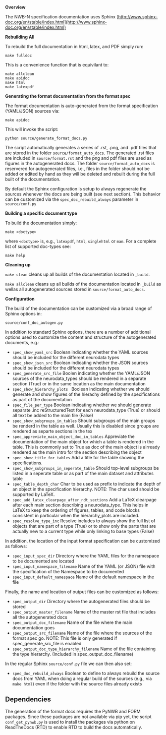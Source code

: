 **Overview**

The NWB-N specification documentation uses Sphinx [http://www.sphinx-doc.org/en/stable/index.html](http://www.sphinx-doc.org/en/stable/index.html)

**Rebuilding All**

To rebuild the full documentation in html, latex, and PDF simply run:

```make fulldoc```

This is a convenience function that is equivilant to:

```
make allclean
make apidoc
make html
make latexpdf
```

**Generating the format documentation from the format spec**

The format documentation is auto-generated from the format specification (YAML/JSON) sources via:

```make apidoc```

This will invoke the script:

```python source/generate_format_docs.py```

The script automatically generates a series of .rst, .png, and .pdf files that are stored in the folder ```source/format_auto_docs```. The generated .rst files are included in ```source/format.rst``` and the png and pdf files are used as figures in the autogenerated docs. The folder ```source/format_auto_docs``` is reservered for autogenerated files, i.e., files in the folder should not be added or edited by hand as they will be deleted and rebuilt during the full built of the documentation.

By default the Sphinx configuration is setup to always regenerate the sources whenever the docs are being built (see next section). This behavior can be customized via the ```spec_doc_rebuild_always``` parameter in ```source/conf.py```

**Building a specific document type**

To build the documentation simply:

```make <doctype>```

where ```<doctype>``` is, e.g., ```latexpdf```, ```html```, ```singlehtml``` or ```man```. For a complete list of supported doc-types see:

```make help```

**Cleaning up**

```make clean``` cleans up all builds of the documentation located in ```_build```.

```make allclean``` cleans up all builds of the documentation located in ```_build``` as wellas  all autogenerated sources stored in ```source/format_auto_docs```.

**Configuration**

The build of the documentation can be customized via a broad range of Sphinx options in:

```source/conf_doc_autogen.py```

In addition to standard Sphinx options, there are a number of additional options used to customize the content and structure of the autogenerated documents, e.g.:

* ```spec_show_yaml_src``` Boolean indicating whether the YAML sources should be included for the different neurodata types
* ```spec_show_json_src``` Boolean indicating whether the JSON sources should be included for the different neurodata types
* ```spec_generate_src_file``` Boolen indicating whether the YAML/JSON sources of the neurodata_types should be rendered in a separate section (True) or in the same location as the main documentation
* ```spec_show_hierarchy_plots ``` Boolean indicating whether we should generate and show figures of the hierachy defined by the specifications as part of the documentation
* ```spec_file_per_type``` Boolean indicating whether we should generate separate .inc reStructuredText for each neurodata_type (True)
or should all text be added to the main file (False)
* ```spec_show_subgroups_in_tables``` Should subgroups of the main groups be renderd in the table as well. Usually this is disabled since groups are rendered as separte sections in the tex
* ```spec_appreviate_main_object_doc_in_tables``` Appreviate the documentation of the main object for which a table is rendered in the table. This is commonly set to True as doc of the main object is alrready rendered as the main intro for the section describing the object
* ```spec_show_title_for_tables``` Add a title for the table showing the specifications.
* ```spec_show_subgroups_in_seperate_table``` Should top-level subgroups be listed in a seperate table or as part of the main dataset and attributes table
* ```spec_table_depth_char``` Char to be used as prefix to indicate the depth of an object in the specification hierarchy. NOTE: The char used should be supported by LaTeX.
* ```spec_add_latex_clearpage_after_ndt_sections``` Add a LaTeX clearpage after each main section describing a neurodata_type. This helps in LaTeX to keep the ordering of figures, tables, and code blocks consistent in particular when the hierarchy_plots are included.
* ```spec_resolve_type_inc``` Resolve includes to always show the full list of objects that are part of a type (True) or to show only the parts that are actually new to a current type while only linking to base types (False)

In addition, the location of the input format specification can be customized as follows:


* ```spec_input_spec_dir```  Directory where the YAML files for the namespace to be documented are located
* ```spec_input_namespace_filename```  Name of the YAML (or JSON) file with the specification of the Namespace to be documented
* ```spec_input_default_namespace``` Name of the default namespace in the file

Finally, the name and location of output files can be customized as follows:


* ```spec_output_dir```  Directory where the autogenerated files should be stored
* ```spec_output_master_filename```  Name of the master rst file that includes all the autogenerated docs
* ```spec_output_doc_filename```  Name of the file where the main documentation goes
* ```spec_output_src_filename```  Name of the file where the sources of the format spec go. NOTE: This file is only generated if spec_generate_src_file is enabled
* ```spec_output_doc_type_hierarchy_filename```  Name of the file containing the type hierarchy. (Included in spec_output_doc_filename)


In the regular Sphinx ```source/conf.py``` file we can then also set:

* ```spec_doc_rebuild_always``` Boolean to define to always rebuild the source docs from YAML when doing a regular build of the sources (e.g., via ```make html```) even if the folder with the source files already exists


## Dependencies

The generation of the format docs requires the PyNWB and FORM packages. Since these packages are not available via pip yet, the script ```conf_get_pynwb.py``` is used to install the packages via python on ReadTheDocs (RTD) to enable RTD to build the docs automatically.


